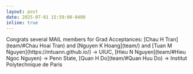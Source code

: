 ```yaml
---
layout: post
date: 2025-07-01 15:59:00-0400
inline: true
---
```


<div class="d-inline-block" tabindex="0" data-toggle="tooltip" title="Majority of work done by MAIL/SAIL members!">    
<i class="bi bi-rocket-takeoff-fill"></i>
</div> Congrats several MAIL members for Grad Acceptances: [Chau H Tran](team/#Chau Hoai Tran) and [Nguyen K Hoang](team/) and [Tuan M Nguyen](https://mtuann.github.io/) &rarr; UIUC, [Hieu N Nguyen](team/#Hieu Ngoc Nguyen) &rarr; Penn State, [Quan H Do](team/#Quan Huu Do) &rarr; Institut Polytechnique de Paris
